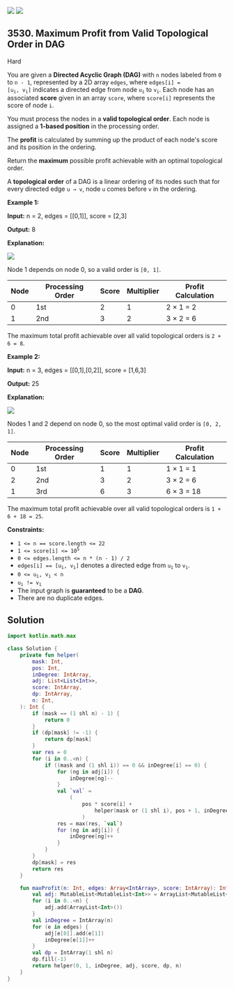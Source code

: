 [![](https://img.shields.io/github/stars/javadev/LeetCode-in-Kotlin?label=Stars&style=flat-square)](https://github.com/javadev/LeetCode-in-Kotlin)
[![](https://img.shields.io/github/forks/javadev/LeetCode-in-Kotlin?label=Fork%20me%20on%20GitHub%20&style=flat-square)](https://github.com/javadev/LeetCode-in-Kotlin/fork)

## 3530\. Maximum Profit from Valid Topological Order in DAG

Hard

You are given a **Directed Acyclic Graph (DAG)** with `n` nodes labeled from `0` to `n - 1`, represented by a 2D array `edges`, where <code>edges[i] = [u<sub>i</sub>, v<sub>i</sub>]</code> indicates a directed edge from node <code>u<sub>i</sub></code> to <code>v<sub>i</sub></code>. Each node has an associated **score** given in an array `score`, where `score[i]` represents the score of node `i`.

You must process the nodes in a **valid topological order**. Each node is assigned a **1-based position** in the processing order.

The **profit** is calculated by summing up the product of each node's score and its position in the ordering.

Return the **maximum** possible profit achievable with an optimal topological order.

A **topological order** of a DAG is a linear ordering of its nodes such that for every directed edge `u → v`, node `u` comes before `v` in the ordering.

**Example 1:**

**Input:** n = 2, edges = \[\[0,1]], score = [2,3]

**Output:** 8

**Explanation:**

![](https://assets.leetcode.com/uploads/2025/03/10/screenshot-2025-03-11-at-021131.png)

Node 1 depends on node 0, so a valid order is `[0, 1]`.

| Node | Processing Order | Score | Multiplier | Profit Calculation |
|------|------------------|-------|------------|--------------------|
| 0    | 1st              | 2     | 1          | 2 × 1 = 2           |
| 1    | 2nd              | 3     | 2          | 3 × 2 = 6           |

The maximum total profit achievable over all valid topological orders is `2 + 6 = 8`.

**Example 2:**

**Input:** n = 3, edges = \[\[0,1],[0,2]], score = [1,6,3]

**Output:** 25

**Explanation:**

![](https://assets.leetcode.com/uploads/2025/03/10/screenshot-2025-03-11-at-023558.png)

Nodes 1 and 2 depend on node 0, so the most optimal valid order is `[0, 2, 1]`.

| Node | Processing Order | Score | Multiplier | Profit Calculation |
|------|------------------|-------|------------|--------------------|
| 0    | 1st              | 1     | 1          | 1 × 1 = 1           |
| 2    | 2nd              | 3     | 2          | 3 × 2 = 6           |
| 1    | 3rd              | 6     | 3          | 6 × 3 = 18          |

The maximum total profit achievable over all valid topological orders is `1 + 6 + 18 = 25`.

**Constraints:**

*   `1 <= n == score.length <= 22`
*   <code>1 <= score[i] <= 10<sup>5</sup></code>
*   `0 <= edges.length <= n * (n - 1) / 2`
*   <code>edges[i] == [u<sub>i</sub>, v<sub>i</sub>]</code> denotes a directed edge from <code>u<sub>i</sub></code> to <code>v<sub>i</sub></code>.
*   <code>0 <= u<sub>i</sub>, v<sub>i</sub> < n</code>
*   <code>u<sub>i</sub> != v<sub>i</sub></code>
*   The input graph is **guaranteed** to be a **DAG**.
*   There are no duplicate edges.

## Solution

```kotlin
import kotlin.math.max

class Solution {
    private fun helper(
        mask: Int,
        pos: Int,
        inDegree: IntArray,
        adj: List<List<Int>>,
        score: IntArray,
        dp: IntArray,
        n: Int,
    ): Int {
        if (mask == (1 shl n) - 1) {
            return 0
        }
        if (dp[mask] != -1) {
            return dp[mask]
        }
        var res = 0
        for (i in 0..<n) {
            if ((mask and (1 shl i)) == 0 && inDegree[i] == 0) {
                for (ng in adj[i]) {
                    inDegree[ng]--
                }
                val `val` =
                    (
                        pos * score[i] +
                            helper(mask or (1 shl i), pos + 1, inDegree, adj, score, dp, n)
                        )
                res = max(res, `val`)
                for (ng in adj[i]) {
                    inDegree[ng]++
                }
            }
        }
        dp[mask] = res
        return res
    }

    fun maxProfit(n: Int, edges: Array<IntArray>, score: IntArray): Int {
        val adj: MutableList<MutableList<Int>> = ArrayList<MutableList<Int>>()
        for (i in 0..<n) {
            adj.add(ArrayList<Int>())
        }
        val inDegree = IntArray(n)
        for (e in edges) {
            adj[e[0]].add(e[1])
            inDegree[e[1]]++
        }
        val dp = IntArray(1 shl n)
        dp.fill(-1)
        return helper(0, 1, inDegree, adj, score, dp, n)
    }
}
```